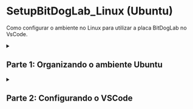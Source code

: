 # SetupBitDogLab_Linux (Ubuntu)
Como configurar o ambiente no Linux para utilizar a placa BitDogLab no VsCode.

<details>
<summary><h2>Parte 1: Organizando o ambiente Ubuntu</h2></summary>
    
1. Vá para o diretório `/opt` e clone o diretório pico-sdk.
    ```sh
    cd /opt
    ```
    ```sh
    git clone https://github.com/raspberrypi/pico-sdk
    ```

2. Vá para o diretório `pico-sdk`, imprima o caminho até o `pico-sdk` e copie.
    ```sh
    cd pico-sdk
    ```
    ```sh
    pwd
    ```
    > (Aparecerá algo semelhante a `/opt/pico-sdk`)

3. Instale o `cmake`:
    ```sh
    sudo apt install cmake
    ```

4. Instale as ferramentas e bibliotecas necessárias para compilar e desenvolver software para a arquitetura ARM no Ubuntu:
    ```sh
    sudo apt install cmake build-essential gcc-arm-none-eabi libnewlib-arm-none-eabi
    ```

5. Clone o diretório de exemplos da Raspberry Pi Pico. _(opcional)_
    ```sh
    git clone https://github.com/raspberrypi/pico-examples
    ```

6. Vá para o diretório `pico-sdk`, inicialize e atualize os submódulos de um repositório Git.
    ```sh
    cd pico-sdk/
    ```
    ```sh
    git submodule update --init
    ```

7. Abra o arquivo de configurações do Bash para edição.
    ```sh
    vi ~/.bashrc
    ```

8. Na última linha do arquivo `.bashrc`, escreva o caminho para o `pico-sdk` e `pico-examples`, conforme necessário:
    ```sh
    export PICO_SDK_PATH=/opt/pico-sdk
    ```
    ou, se for o caso, para o diretório de exemplos:
    ```sh
    export PICO_SDK_PATH=/opt/pico-examples
    ```

    > (Se o caminho não for `/opt/pico-sdk`, cole o caminho que você copiou anteriormente)

    <details>
    <summary>Salvar e sair do `vi`</summary>
    
    >Após editar o arquivo, para salvar e sair do `vi`, faça o seguinte:
    >- Pressione `Esc` para sair do modo de inserção.
    >- Digite `:wq` para salvar as mudanças e sair.

    </details>

9. Recarregue as configurações do `.bashrc` no terminal atual.
    ```sh
    source ~/.bashrc
    ```
</details>

<details>
<summary><h2>Parte 2: Configurando o VSCode</h2></summary>

1. Abra o VSCode, vá no ícone de extensões e instale o **CMake** e **CMakeTools**:
   ![cmake e cmaketools](https://github.com/IgorPFernandes/Curso_Capacitacao_Sistemas_Embarcados/blob/main/BitDogLab/img/cmake_cmaketools.png)<br>

2. O **CMakeTools** precisa ser configurado. Clique na engrenagem que aparece na tela do plug-in e selecione **Settings**.
   - Procure pelo nome **CMake Path** e confirme que está escrito "cmake" (sem aspas).
   ![cmake path](https://github.com/IgorPFernandes/Curso_Capacitacao_Sistemas_Embarcados/blob/main/BitDogLab/img/cmakepath.png)<br>

   - Logo em baixo está "CMake: Configure Environment". Caso não haja nenhuma linha adicionada, clique em **Add** e adicione o item "PICO_SDK_PATH" (sem aspas) e, em **Value**, o diretório de instalação (Exemplo: **C:\Program Files\Raspberry Pi\Pico SDK v1.5.1**).
   ![configuração de ambiente](https://github.com/IgorPFernandes/Curso_Capacitacao_Sistemas_Embarcados/blob/main/BitDogLab/img/configenv.png)<br>

   - Agora busque por **generator** e escreva "NMake Makefiles" (sem aspas).
   ![generator](https://github.com/IgorPFernandes/Curso_Capacitacao_Sistemas_Embarcados/blob/main/BitDogLab/img/generator.png)<br>

   - De volta ao menu de extensões, procure por **Raspberry Pi Pico** e instale.  
   ![raspberry pi pico extensão](https://github.com/IgorPFernandes/Curso_Capacitacao_Sistemas_Embarcados/blob/main/BitDogLab/img/raspb.png)<br>
</details>

